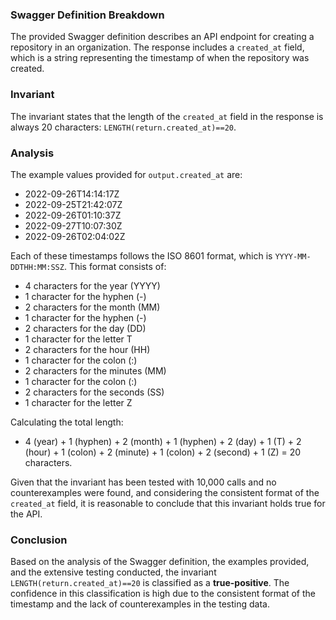 ### Swagger Definition Breakdown
The provided Swagger definition describes an API endpoint for creating a repository in an organization. The response includes a `created_at` field, which is a string representing the timestamp of when the repository was created. 

### Invariant
The invariant states that the length of the `created_at` field in the response is always 20 characters: `LENGTH(return.created_at)==20`. 

### Analysis
The example values provided for `output.created_at` are:
- 2022-09-26T14:14:17Z
- 2022-09-25T21:42:07Z
- 2022-09-26T01:10:37Z
- 2022-09-27T10:07:30Z
- 2022-09-26T02:04:02Z

Each of these timestamps follows the ISO 8601 format, which is `YYYY-MM-DDTHH:MM:SSZ`. This format consists of:
- 4 characters for the year (YYYY)
- 1 character for the hyphen (-)
- 2 characters for the month (MM)
- 1 character for the hyphen (-)
- 2 characters for the day (DD)
- 1 character for the letter T
- 2 characters for the hour (HH)
- 1 character for the colon (:)
- 2 characters for the minutes (MM)
- 1 character for the colon (:)
- 2 characters for the seconds (SS)
- 1 character for the letter Z

Calculating the total length:
- 4 (year) + 1 (hyphen) + 2 (month) + 1 (hyphen) + 2 (day) + 1 (T) + 2 (hour) + 1 (colon) + 2 (minute) + 1 (colon) + 2 (second) + 1 (Z) = 20 characters.

Given that the invariant has been tested with 10,000 calls and no counterexamples were found, and considering the consistent format of the `created_at` field, it is reasonable to conclude that this invariant holds true for the API. 

### Conclusion
Based on the analysis of the Swagger definition, the examples provided, and the extensive testing conducted, the invariant `LENGTH(return.created_at)==20` is classified as a **true-positive**. The confidence in this classification is high due to the consistent format of the timestamp and the lack of counterexamples in the testing data.
